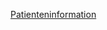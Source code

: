 [Patienteninformation](https://github.com/JuliaFleckenstein/vaginale_laserbehandlung/blob/master/docs/pdfs/Patienteninformationpdf)